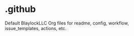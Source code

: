 # .github
Default BlaylockLLC Org files for readme, config, workflow, issue_templates, actions, etc.
